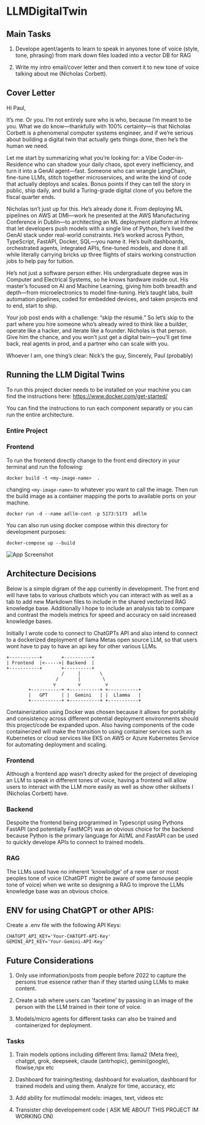 # LLMDigitalTwin

## Main Tasks

1. Develope agent/agents to learn to speak in anyones tone of voice (style, tone, phrasing) from mark down files
loaded into a vector DB for RAG

2. Write my intro email/cover letter and then convert it to new tone of voice talking about me (Nicholas Corbett).

## Cover Letter


Hi Paul,

It’s me. Or you. I’m not entirely sure who is who, because I’m meant to be you. What we do know—thankfully with 100% certainty—is that Nicholas Corbett is a 
phenomenal computer systems engineer, and if we’re serious about building a digital twin that actually gets things done, then he’s the human we need.

Let me start by summarizing what you’re looking for: a Vibe Coder-in-Residence who can shadow your daily chaos, spot every inefficiency, and turn it into a GenAI 
agent—fast. Someone who can wrangle LangChain, fine-tune LLMs, stitch together microservices, and write the kind of code that actually deploys and scales. Bonus 
points if they can tell the story in public, ship daily, and build a Turing-grade digital clone of you before the fiscal quarter ends.

Nicholas isn’t just up for this. He’s already done it. From deploying ML pipelines on AWS at DMI—work he presented at the AWS Manufacturing Conference in Dublin—to 
architecting an ML deployment platform at Inferex that let developers push models with a single line of Python, he’s lived the GenAI stack under real-world 
constraints. He’s worked across Python, TypeScript, FastAPI, Docker, SQL—you name it. He’s built dashboards, orchestrated agents, integrated APIs, fine-tuned 
models, and done it all while literally carrying bricks up three flights of stairs working construction jobs to help pay for tuition.

He’s not just a software person either. His undergraduate degree was in Computer and Electrical Systems, so he knows hardware inside out. His master’s focused on 
AI and Machine Learning, giving him both breadth and depth—from microelectronics to model fine-tuning. He’s taught labs, built automation pipelines, coded for 
embedded devices, and taken projects end to end, start to ship.

Your job post ends with a challenge: “skip the résumé.” So let’s skip to the part where you hire someone who’s already wired to think like a builder, operate like 
a hacker, and iterate like a founder. Nicholas is that person. Give him the chance, and you won’t just get a digital twin—you’ll get time back, real agents in 
prod, and a partner who can scale with you.


Whoever I am, one thing’s clear: Nick’s the guy,
Sincerely,
Paul (probably)

## Running the LLM Digital Twins

To run this project docker needs to be installed on your machine you can find the instructions here:
https://www.docker.com/get-started/

You can find the instructions to run each component separatly or you can run the entire architecture.

### Entire Project


### Frontend

To run the frontend directly change to the front end directory in your terminal and run the following:

```docker build -t <my-image-name>  . ```

changing `<my-image-name>` to whatever you want to call the image. Then run the build image as a container
mapping the ports to available ports on your machine.

```docker run -d --name adllm-cont -p 5173:5173  adllm```

You can also run using docker compose within this directory for development purposes:

```docker-compose up --build```

![App Screenshot](initial_frontend_dash.png)




## Architecture Decisions


Below is a simple digram of the app currently in development. The front end will have tabs to various
chatbots which you can interact with as well as a tab to add new Markdown files to include in the
shared vectorized RAG knowledge base. Additionally I hope to include an analysis tab to compare and
contrast the models metrics for speed and accuracy on said increased knowledge bases.

Initially I wrote code to connect to ChatGPTs API and also intend to connect to a dockerized deployment
of llama Metas open source LLM, so that users wont have to pay to have an api key for other various LLMs.

```
+-----------+       +----------+
| Frontend  |<----->| Backend  |
+-----------+       +----------+
                    /     |       \
                  /       |        \
                 v        v         v
        +-----------+ +-----------+ +-----------+
        |   GPT     | |  Gemini   | |  Llamma   |
        +-----------+ +-----------+ +-----------+
```


Containerization using Docker was chosen because it allows for portability and consistency across
different potential deployment environments should this project/code be expanded upon. Also having
components of the code containerized will make the transition to using container services such as
Kubernetes or cloud services like EKS on AWS or Azure Kubernetes Service for automating deployment and scaling.


### Frontend

Although a frontend app wasn't direclty asked for the project of developing an LLM to speak in
different tones of voice, having a frontend will allow users to interact with the LLM more easily as
well as show other skillsets I (Nicholas Corbett) have.

### Backend

Despoite the frontend being programmed in Typescript using Pythons FastAPI (and potentially FastMCP) was an
obvious choice for the backend because Python is the primary language for AI/ML and FastAPI can be used
to quickly develope APIs to connect to trained models.

### RAG

The LLMs used have no inherent 'knowlodge' of a new user or most peoples tone of voice (ChatGPT might be aware of
some famouse people tone of voice) when we write so designing a RAG to improve the LLMs knowledge  base was an
obvious choice.


## ENV for using ChatGPT or other APIS:

Create a .env file with the following API Keys:

```
CHATGPT_API_KEY='Your-CHATGPT-API-Key'
GEMINI_API_KEY='Your-Gemini-API-Key'
```

## Future Considerations


1. Only use information/posts from people before 2022 to capture the persons true essence rather than if they started using LLMs to make content.

2. Create a tab where users can 'facetime' by passing in an image of the person with the LLM trained in their tone of voice.

3.  Models/micro agents for different tasks can also be trained and containerized for deployment.


### Tasks


1. Train models options including different llms: llama2 (Meta free), chatgpt, grok, deepseek, claude (antrhopic), gemini(google), flowise,npx  etc

2. Dashboard for training/testing, dashboard for evaluation, dashboard for trained models and using them. Analyze for time, accuracy, etc

3. Add ability for mutlimodal models: images, text, videos etc

4. Transister chip developement code ( ASK ME ABOUT THIS PROJECT IM WORKING ON)
